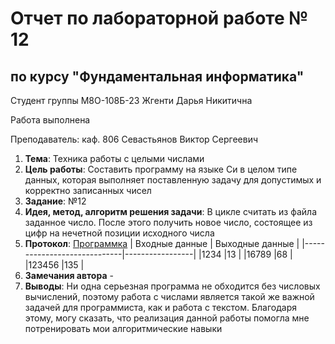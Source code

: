 # Отчет по лабораторной работе № 12
## по курсу "Фундаментальная информатика"

Студент группы М8О-108Б-23 Жгенти Дарья Никитична

Работа выполнена 

Преподаватель: каф. 806 Севастьянов Виктор Сергеевич

1. **Тема**: Техника работы с целыми числами
2. **Цель работы**: Составить программу на языке Си в целом типе данных, которая выполняет поставленную задачу для допустимых и корректно записанных чисел
3. **Заданиe**: №12
4. **Идея, метод, алгоритм решения задачи**: В цикле считать из файла заданное число. После этого получить новое число, состоящее из цифр на нечетной позиции исходного числа
5. **Протокол**: [Программка](https://github.com/Daria2605/labworking/blob/main/lab12/12.c)
   |      Входные данные         | Выходные данные |
	 |-----------------------------|-----------------|
	 |1234                         |13               |
	 |16789                        |68               |
         |123456                       |135              |
7. **Замечания автора** -
8. **Выводы**: Ни одна серьезная программа не обходится без числовых вычислений, поэтому работа с числами является такой же важной задачей для программиста, как и работа с текстом. Благодаря этому, могу сказать, что реализация данной работы помогла мне потренировать мои алгоритмические навыки
